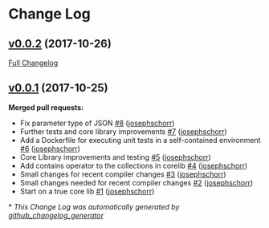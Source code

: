 # Change Log

## [v0.0.2](https://github.com/serulian/corelib/tree/v0.0.2) (2017-10-26)
[Full Changelog](https://github.com/serulian/corelib/compare/v0.0.1...v0.0.2)

## [v0.0.1](https://github.com/serulian/corelib/tree/v0.0.1) (2017-10-25)
**Merged pull requests:**

- Fix parameter type of JSON [\#8](https://github.com/serulian/corelib/pull/8) ([josephschorr](https://github.com/josephschorr))
- Further tests and core library improvements [\#7](https://github.com/serulian/corelib/pull/7) ([josephschorr](https://github.com/josephschorr))
- Add a Dockerfile for executing unit tests in a self-contained environment [\#6](https://github.com/serulian/corelib/pull/6) ([josephschorr](https://github.com/josephschorr))
- Core Library improvements and testing [\#5](https://github.com/serulian/corelib/pull/5) ([josephschorr](https://github.com/josephschorr))
- Add contains operator to the collections in corelib [\#4](https://github.com/serulian/corelib/pull/4) ([josephschorr](https://github.com/josephschorr))
- Small changes for recent compiler changes [\#3](https://github.com/serulian/corelib/pull/3) ([josephschorr](https://github.com/josephschorr))
- Small changes needed for recent compiler changes [\#2](https://github.com/serulian/corelib/pull/2) ([josephschorr](https://github.com/josephschorr))
- Start on a true core lib [\#1](https://github.com/serulian/corelib/pull/1) ([josephschorr](https://github.com/josephschorr))



\* *This Change Log was automatically generated by [github_changelog_generator](https://github.com/skywinder/Github-Changelog-Generator)*